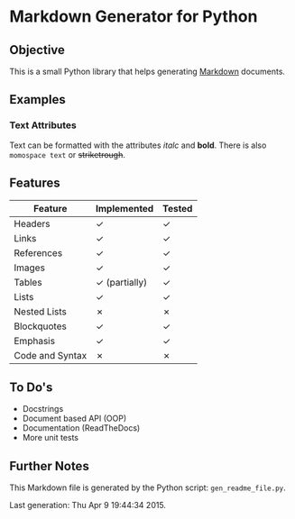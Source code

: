 Markdown Generator for Python
=============================
Objective
---------
This is a small Python library that helps generating [Markdown](http://en.wikipedia.org/wiki/Markdown) documents.

Examples
--------
### Text Attributes
Text can be formatted with the attributes *italc* and **bold**.
There is also `momospace text` or ~~striketrough~~.


Features
--------
| Feature         | Implemented     | Tested |
|-----------------|-----------------|--------|
| Headers         | ✓             | ✓    |
| Links           | ✓             | ✓    |
| References      | ✓             | ✓    |
| Images          | ✓             | ✓    |
| Tables          | ✓ (partially) | ✓    |
| Lists           | ✓             | ✓    |
| Nested Lists    | ✗             | ✗    |
| Blockquotes     | ✓             | ✓    |
| Emphasis        | ✓             | ✓    |
| Code and Syntax | ✗             | ✗    |


To Do's
-------
* Docstrings
* Document based API (OOP)
* Documentation (ReadTheDocs)
* More unit tests


Further Notes
-------------
This Markdown file is generated by the Python script: `gen_readme_file.py`.

Last generation: Thu Apr  9 19:44:34 2015.